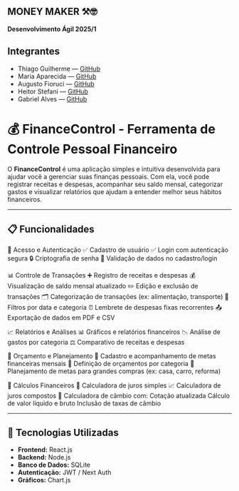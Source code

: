 ## MONEY MAKER ⚒️🤓
**Desenvolvimento Ágil 2025/1** 

## Integrantes

- Thiago Guilherme — [GitHub](https://github.com/Xia0o0)
- Maria Aparecida — [GitHub](https://github.com/Mah-riia)
- Augusto Fioruci — [GitHub](https://github.com/AugustoFioruci)
- Heitor Stefani — [GitHub](https://github.com/HeitorStefani)
- Gabriel Alves — [GitHub](https://github.com/GabrielAlvesDeOliveira)

# 💰 FinanceControl - Ferramenta de Controle Pessoal Financeiro

O **FinanceControl** é uma aplicação simples e intuitiva desenvolvida para ajudar você a gerenciar suas finanças pessoais. Com ela, você pode registrar receitas e despesas, acompanhar seu saldo mensal, categorizar gastos e visualizar relatórios que ajudam a entender melhor seus hábitos financeiros.

---

## 📋 Funcionalidades

🔐 Acesso e Autenticação
  ✅ Cadastro de usuário
  ✅ Login com autenticação segura
  🔒 Criptografia de senha
  🧾 Validação de dados no cadastro/login

📊 Controle de Transações
  ➕ Registro de receitas e despesas
  💰 Visualização de saldo mensal atualizado
  ✏️ Edição e exclusão de transações
  🗂️ Categorização de transações (ex: alimentação, transporte)
  🔎 Filtros por data e categoria
  ⏰ Lembrete de despesas fixas recorrentes
  📤 Exportação de dados em PDF e CSV
  
📈 Relatórios e Análises
  📊 Gráficos e relatórios financeiros
  📉 Análise de gastos por categoria
  ⚖️ Comparativo de receitas e despesas
  
📅 Orçamento e Planejamento
  🎯 Cadastro e acompanhamento de metas financeiras mensais
  💸 Definição de orçamentos por categoria
  🏡 Planejamento de metas para grandes compras (ex: casa, carro, reforma)

🧮 Cálculos Financeiros
  📐 Calculadora de juros simples
  📈 Calculadora de juros compostos
  💱 Calculadora de câmbio com:
    Cotação atualizada
    Cálculo de valor líquido e bruto
    Inclusão de taxas de câmbio

---

## 🚀 Tecnologias Utilizadas

- **Frontend:** React.js
- **Backend:** Node.js
- **Banco de Dados:** SQLite
- **Autenticação:** JWT / Next Auth
- **Gráficos:** Chart.js
